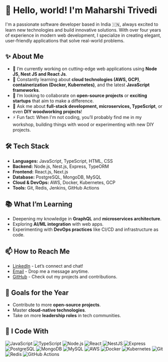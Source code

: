 # 👋 Hello, world! I'm Maharshi Trivedi

I'm a passionate software developer based in India 🇮🇳, always excited to learn new technologies and build innovative solutions. With over four years of experience in modern web development, I specialize in creating elegant, user-friendly applications that solve real-world problems.

## ✨ About Me
- 🔭 I’m currently working on cutting-edge web applications using **Node JS, Nest JS and React Js**.
- 🌱 Constantly learning about **cloud technologies (AWS, GCP)**, **containerization (Docker, Kubernetes)**, and the latest **JavaScript frameworks**.
- 👯 I’m looking to collaborate on **open-source projects** or **exciting startups** that aim to make a difference.
- 💬 Ask me about **full-stack development, microservices, TypeScript**, or even **DIY woodworking projects**!
- ⚡ Fun fact: When I'm not coding, you’ll probably find me in my workshop, building things with wood or experimenting with new DIY projects.

## 🛠️ Tech Stack
- **Languages:** JavaScript, TypeScript, HTML, CSS
- **Backend:** Node.js, Nest.js, Express, TypeORM
- **Frontend:** React.js, Next.js
- **Database:** PostgreSQL, MongoDB, MySQL
- **Cloud & DevOps:** AWS, Docker, Kubernetes, GCP
- **Tools:** Git, Redis, Jenkins, GitHub Actions

## 📚 What I’m Learning
- Deepening my knowledge in **GraphQL** and **microservices architecture**.
- Exploring **AI/ML integration** with web apps.
- Experimenting with **DevOps practices** like CI/CD and infrastructure as code.

## 📫 How to Reach Me
- [LinkedIn](https://www.linkedin.com/in/maharshi-trivedi-india/) - Let’s connect and chat!
- [Email](mailto:007maharshi@gmail.com) - Drop me a message anytime.
- [GitHub](https://github.com/oo7Maharshi) - Check out my projects and contributions.

## 🎯 Goals for the Year
- Contribute to more **open-source projects**.
- Master **cloud-native technologies**.
- Take on more **leadership roles** in tech communities.

## 🚀 I Code With

<p align="left">
  <img src="https://img.shields.io/badge/JavaScript-F7DF1E?style=for-the-badge&logo=javascript&logoColor=black" alt="JavaScript" />
  <img src="https://img.shields.io/badge/TypeScript-007ACC?style=for-the-badge&logo=typescript&logoColor=white" alt="TypeScript" />
  <img src="https://img.shields.io/badge/Node.js-339933?style=for-the-badge&logo=node.js&logoColor=white" alt="Node.js" />
  <img src="https://img.shields.io/badge/React-61DAFB?style=for-the-badge&logo=react&logoColor=black" alt="React" />
  <img src="https://img.shields.io/badge/NestJS-E0234E?style=for-the-badge&logo=nestjs&logoColor=white" alt="NestJS" />
  <img src="https://img.shields.io/badge/Express.js-000000?style=for-the-badge&logo=express&logoColor=white" alt="Express" />
  <img src="https://img.shields.io/badge/PostgreSQL-336791?style=for-the-badge&logo=postgresql&logoColor=white" alt="PostgreSQL" />
  <img src="https://img.shields.io/badge/MongoDB-47A248?style=for-the-badge&logo=mongodb&logoColor=white" alt="MongoDB" />
  <img src="https://img.shields.io/badge/MySQL-4479A1?style=for-the-badge&logo=mysql&logoColor=white" alt="MySQL" />
  <img src="https://img.shields.io/badge/AWS-232F3E?style=for-the-badge&logo=amazon-aws&logoColor=white" alt="AWS" />
  <img src="https://img.shields.io/badge/Docker-2496ED?style=for-the-badge&logo=docker&logoColor=white" alt="Docker" />
  <img src="https://img.shields.io/badge/Kubernetes-326CE5?style=for-the-badge&logo=kubernetes&logoColor=white" alt="Kubernetes" />
  <img src="https://img.shields.io/badge/Git-F05032?style=for-the-badge&logo=git&logoColor=white" alt="Git" />
  <img src="https://img.shields.io/badge/Redis-DC382D?style=for-the-badge&logo=redis&logoColor=white" alt="Redis" />
  <img src="https://img.shields.io/badge/GitHub_Actions-2088FF?style=for-the-badge&logo=github-actions&logoColor=white" alt="GitHub Actions" />
</p>

